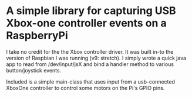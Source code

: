 # A simple library for capturing USB Xbox-one controller events on a RaspberryPi

I take no credit for the the Xbox controller driver. It was built in-to the version of Raspbian I was running (v9: stretch). I simply wrote a quick java app to read from /dev/input/jsX and bind a handler method to various button/joystick events.

Included is a simple main-class that uses input from a usb-connected XboxOne controller to control some motors on the Pi's GPIO pins.
